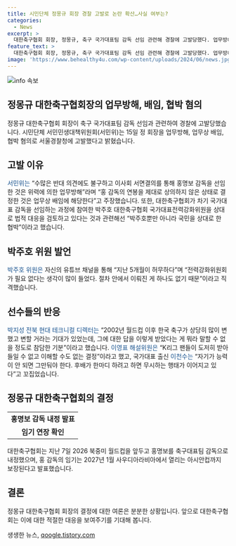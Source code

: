```yaml
---
title: 시민단체 정몽규 회장 경찰 고발로 논란 확산…사실 여부는?
categories:
  - News
excerpt: >
  대한축구협회 회장, 정몽규, 축구 국가대표팀 감독 선임 관련해 경찰에 고발당했다. 업무방해, 배임, 협박 혐의로 서민위는 고발했다. 홍명보 감독 선임은 업무방해와 배임, 박주호 전력강화위원에 대한 협박으로 비판을 받고 있다. 이에 박지성, 이영표, 이천수 등 한국 축구 선수들도 비판에 나섰다.
feature_text: >
  대한축구협회 회장, 정몽규, 축구 국가대표팀 감독 선임 관련해 경찰에 고발당했다. 업무방해, 배임, 협박 혐의로 서민위는 고발했다. 홍명보 감독 선임은 업무방해와 배임, 박주호 전력강화위원에 대한 협박으로 비판을 받고 있다. 이에 박지성, 이영표, 이천수 등 한국 축구 선수들도 비판에 나섰다.
image: 'https://www.behealthy4u.com/wp-content/uploads/2024/06/news.jpg'
---
```


<p><img src="https://www.behealthy4u.com/wp-content/uploads/2024/06/news.jpg" alt="info 속보" /></p>

<h2>정몽규 대한축구협회장의 업무방해, 배임, 협박 혐의</h2>

<p data-ke-size="size16">정몽규 대한축구협회 회장이 축구 국가대표팀 감독 선임과 관련하여 경찰에 고발당했습니다. 시민단체 서민민생대책위원회(서민위)는 15일 정 회장을 업무방해, 업무상 배임, 협박 혐의로 서울경찰청에 고발했다고 밝혔습니다.</p>

<h2 data-ke-size="size26">고발 이유</h2>

<p><span style="color: #1a5490;">서민위는</span> “수많은 반대 의견에도 불구하고 이사회 서면결의를 통해 홍명보 감독을 선임한 것은 위력에 의한 업무방해”라며 “홍 감독의 연봉을 제대로 상의하지 않은 상태로 결정한 것은 업무상 배임에 해당한다”고 주장했습니다. 또한, 대한축구협회가 차기 국가대표 감독을 선임하는 과정에 참여한 박주호 대한축구협회 국가대표전력강화위원을 상대로 법적 대응을 검토하고 있다는 것과 관련해선 “박주호뿐만 아니라 국민을 상대로 한 협박”이라고 했습니다.</p>

<h2 data-ke-size="size26">박주호 위원 발언</h2>

<p><span style="color: #1a5490;">박주호 위원은</span> 자신의 유튜브 채널을 통해 “지난 5개월이 허무하다”며 “전력강화위원회가 필요 없다는 생각이 많이 들었다. 절차 안에서 이뤄진 게 하나도 없기 때문”이라고 직격했습니다.</p>

<h2 data-ke-size="size26">선수들의 반응</h2>

<p><span style="color: #1a5490;">박지성 전북 현대 테크니컬 디렉터는</span> “2002년 월드컵 이후 한국 축구가 상당히 많이 변했고 변할 거라는 기대가 있었는데, 그에 대한 답을 이렇게 받았다는 게 뭐라 말할 수 없을 정도로 참담한 기분”이라고 했습니다. <span style="color: #1a5490;">이영표 해설위원은</span> “K리그 팬들이 도저히 받아들일 수 없고 이해할 수도 없는 결정”이라고 했고, 국가대표 출신 <span style="color: #1a5490;">이천수는</span> “자기가 능력이 안 되면 그만둬야 한다. 후배가 한마디 하려고 하면 무시하는 행태가 이어지고 있다”고 꼬집었습니다.</p>

<h2 data-ke-size="size26">정몽규 대한축구협회의 결정</h2>

<table>
   <tbody>
      <tr>
         <td style="text-align: center; height: 17px;"><b>홍명보 감독 내정 발표</b></td>
      </tr>
      <tr>
         <td style="text-align: center; height: 17px;"><b>임기 연장 확인</b></td>
      </tr>
   </tbody>
</table>

<p data-ke-size="size16">대한축구협회는 지난 7일 2026 북중미 월드컵을 앞두고 홍명보를 축구대표팀 감독으로 내정했으며, 홍 감독의 임기는 2027년 1월 사우디아라비아에서 열리는 아시안컵까지 보장된다고 발표했습니다.</p>

<h2 data-ke-size="size26">결론</h2>

<p data-ke-size="size16">정몽규 대한축구협회 회장의 결정에 대한 여론은 분분한 상황입니다. 앞으로 대한축구협회는 이에 대한 적절한 대응을 보여주기를 기대해 봅니다.</p>
생생한 뉴스, <a href="https://qoogle.tistory.com" rel="dofollow">qoogle.tistory.com</a>


